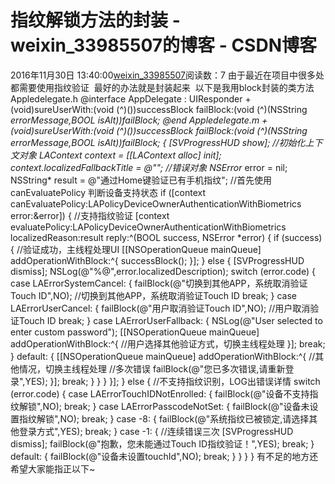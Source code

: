 # 指纹解锁方法的封装 - weixin_33985507的博客 - CSDN博客
2016年11月30日 13:40:00[weixin_33985507](https://me.csdn.net/weixin_33985507)阅读数：7
由于最近在项目中很多处都需要使用指纹验证  最好的办法就是封装起来  以下是我用block封装的类方法
Appledelegate.h
@interface AppDelegate : UIResponder
+(void)sureUserWith:(void (^)())successBlock failBlock:(void (^)(NSString *errorMessage,BOOL isAlt))failBlock;
@end
Appledelegate.m
+(void)sureUserWith:(void (^)())successBlock failBlock:(void (^)(NSString *errorMessage,BOOL isAlt))failBlock;
{
[SVProgressHUD show];
//初始化上下文对象
LAContext* context = [[LAContext alloc] init];
context.localizedFallbackTitle = @"";
//错误对象
NSError* error = nil;
NSString* result = @"通过Home键验证已有手机指纹";
//首先使用canEvaluatePolicy 判断设备支持状态
if ([context canEvaluatePolicy:LAPolicyDeviceOwnerAuthenticationWithBiometrics error:&error]) {
//支持指纹验证
[context evaluatePolicy:LAPolicyDeviceOwnerAuthenticationWithBiometrics localizedReason:result reply:^(BOOL success, NSError *error) {
if (success) {
//验证成功，主线程处理UI
[[NSOperationQueue mainQueue] addOperationWithBlock:^{
successBlock();
}];
}
else
{
[SVProgressHUD dismiss];
NSLog(@"%@",error.localizedDescription);
switch (error.code) {
case LAErrorSystemCancel:
{
failBlock(@"切换到其他APP，系统取消验证Touch ID",NO);
//切换到其他APP，系统取消验证Touch ID
break;
}
case LAErrorUserCancel:
{
failBlock(@"用户取消验证Touch ID",NO);
//用户取消验证Touch ID
break;
}
case LAErrorUserFallback:
{
NSLog(@"User selected to enter custom password");
[[NSOperationQueue mainQueue] addOperationWithBlock:^{
//用户选择其他验证方式，切换主线程处理
}];
break;
}
default:
{
[[NSOperationQueue mainQueue] addOperationWithBlock:^{
//其他情况，切换主线程处理
//多次错误
failBlock(@"您已多次错误,请重新登录",YES);
}];
break;
}
}
}
}];
}
else
{
//不支持指纹识别，LOG出错误详情
switch (error.code) {
case LAErrorTouchIDNotEnrolled:
{
failBlock(@"设备不支持指纹解锁",NO);
break;
}
case LAErrorPasscodeNotSet:
{
failBlock(@"设备未设置指纹解锁",NO);
break;
}
case -8:
{
failBlock(@"系统指纹已被锁定,请选择其他登录方式",YES);
break;
}
case -1:
{
//连续错误三次
[SVProgressHUD dismiss];
failBlock(@"抱歉，您未能通过Touch ID指纹验证！",YES);
break;
}
default:
{
failBlock(@"设备未设置touchId",NO);
break;
}
}
}
}
有不足的地方还希望大家能指正以下~
